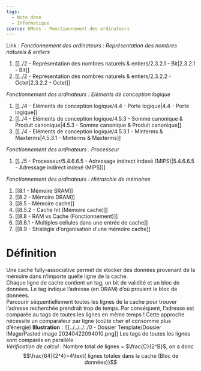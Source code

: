 ```yaml
---
tags:
  - Note_done
  - Informatique
source: UMons - Fonctionnement des ordinateurs
---
```


Link :
_Fonctionnement des ordinateurs : Représentation des nombres naturels & entiers_
1. [[../2 - Représentation des nombres naturels & entiers/2.3.2.1 - Bit|2.3.2.1 - Bit]]
2. [[../2 - Représentation des nombres naturels & entiers/2.3.2.2 - Octet|2.3.2.2 - Octet]]

_Fonctionnement des ordinateurs : Eléments de conception logique_
1. [[../4 - Eléments de conception logique/4.4 - Porte logique|4.4 - Porte logique]]
2. [[../4 - Eléments de conception logique/4.5.3 - Somme canonique & Produit canonique|4.5.3 - Somme canonique & Produit canonique]]
3. [[../4 - Eléments de conception logique/4.5.3.1 - Minterms & Maxterms|4.5.3.1 - Minterms & Maxterms]]

_Fonctionnement des ordinateurs : Processeur_
1. [[../5 - Processeur/5.4.6.6.5 - Adressage indirect indexé (MIPS)|5.4.6.6.5 - Adressage indirect indexé (MIPS)]]

_Fonctionnement des ordinateurs : Hiérarchie de mémoires_
1. [[8.1 - Mémoire SRAM]]
2. [[8.2 - Mémoire DRAM]]
3. [[8.5 - Mémoire cache]]
4. [[8.5.2 - Cache hit (Mémoire cache)]]
5. [[8.8 - RAM vs Cache (Fonctionnement)]]
6. [[8.8.1 - Multiples cellules dans une entrée de cache]]
7. [[8.9 - Stratégie d'organisation d'une mémoire cache]]

# Définition
Une cache fully-associative permet de stocker des données provenant de la mémoire dans n’importe quelle ligne de la cache.
\
Chaque ligne de cache contient un tag, un bit de validité et un bloc de données. Le tag indique l’adresse (en DRAM) d’où provient le bloc de données. 
\
Parcourir séquentiellement toutes les lignes de la cache pour trouver l’adresse recherchée prendrait trop de temps. Par conséquent, l’adresse est comparée au tags de toutes les lignes en même temps ! Cette approche nécessite un comparateur par ligne (coûte cher et consomme plus d’énergie)
**Illustration** : ![[../../../../0 - Dossier Template/Dossier IMage/Pasted image 20240422094010.png]]
Les tags de toutes les lignes sont comparés en parallèle
\
_Vérification de calcul_ : 
Nombre total de lignes = $\frac{C}{2^B}$, on a donc $$\frac{64}{2^4}=4\text{ lignes totales dans la cache (Bloc de données)}$$